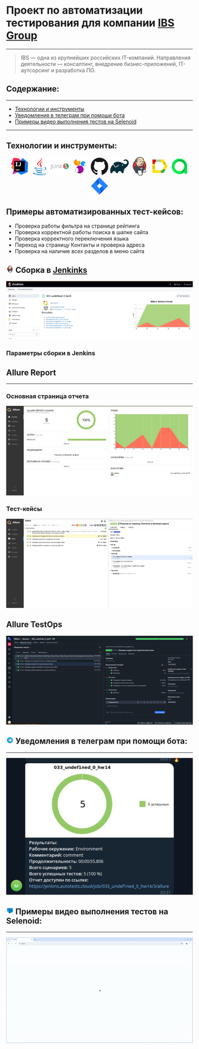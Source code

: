 # Проект по автоматизации тестирования для компании [IBS Group](https://ibs.ru/)
____

> IBS — одна из крупнейших российских IT-компаний. Направления деятельности — консалтинг, внедрение бизнес-приложений, IT-аутсорсинг и разработка ПО.

## Содержание:
___

- <a href="#tools">Технологии и инструменты</a>
- <a href="#telegram">Уведомления в телеграм при помощи бота</a>
- <a href="#video">Примеры видео выполнения тестов на Selenoid</a>
___

<a id="#tools"></a>
## Технологии и инструменты:
<p align="center">
<a href="https://www.jetbrains.com/idea/"><img src="media/intellij-original.svg" width="50" height="50" /></a>
<a href="https://www.java.com/"><img src="media/java-original.svg" width="50" height="50" /></a>
<a href="https://junit.org/junit5/"><img src="media/junit-original-wordmark.svg" width="50" height="50" /></a>
<a href="https://selenide.org/"><img src="media/Selenide.svg" width="50" height="50" /></a>
<a href="https://github.com/"><img src="media/github-original.svg" width="50" height="50" /></a>
<a href="https://gradle.org/"><img src="media/gradle-original.svg" width="50" height="50" /></a>
<a href="https://www.jenkins.io/"><img src="media/jenkins-original.svg" width="50" height="50" /></a>
<a href="https://allurereport.org/"><img src="media/Allure.svg" width="50" height="50" /></a>
<a href="https://qameta.io/"><img src="media/qameta.svg" width="50" height="50" /></a>
<a href="https://www.atlassian.com/software/jira"><img src="media/Jira.svg" width="50" height="50" /></a>
</p>

## Примеры автоматизированных тест-кейсов:
- Проверка работы фильтра на странице рейтинга
- Проверка корректной работы поиска в шапке сайта
- Проверка корректного переключения языка
- Переход на страницу Контакты и проверка адреса
- Проверка на наличие всех разделов в меню сайта


## <img src="media/jenkins-original.svg" width="20" height="20" /> Сборка в [Jenkinks](https://jenkins.autotests.cloud/job/033_undef1ned_0_hw14/)
<img src="media/jenkins.jpg"/>

### Параметры сборки в Jenkins

## Allure Report
___
### Основная страница отчета
<img src="media/allure-overview.jpg"/>

### Тест-кейсы
<img src="media/allure-report.jpg"/>

## Allure TestOps
<img src="media/allure-testops.jpg"/>

<a id="telegram"></a>
## <img src="media/Telegram.svg" width="20" height="20" /> Уведомления в телеграм при помощи бота:
___
<img src="media/telegram-notify.jpg"/>


<a id="video"></a>
## <img src="media/Selenoid.svg" width="20" height="20" /> Примеры видео выполнения тестов на Selenoid:
___
<img src="media/videotest.gif"/>